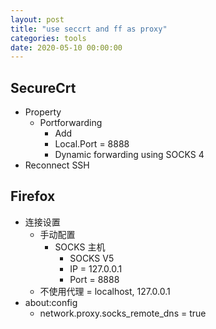 ```yaml
---
layout: post
title: "use seccrt and ff as proxy"
categories: tools
date: 2020-05-10 00:00:00
---
```


## SecureCrt

- Property
  - Portforwarding
    - Add
    - Local.Port = 8888
    - Dynamic forwarding using SOCKS 4
- Reconnect SSH

## Firefox

- 连接设置
  - 手动配置
    - SOCKS 主机
      - SOCKS V5
      - IP = 127.0.0.1
      - Port = 8888
  - 不使用代理 = localhost, 127.0.0.1
- about:config
  - network.proxy.socks_remote_dns = true